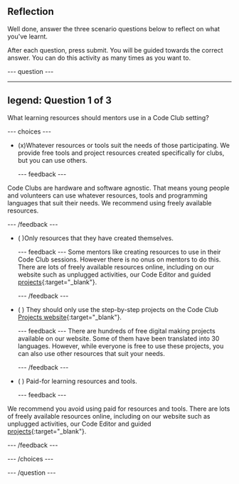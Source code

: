 ## Reflection

Well done, answer the three scenario questions below to reflect on what you've learnt.

After each question, press submit. You will be guided towards the correct answer. You can do this activity as many times as you want to.

--- question ---

---
legend: Question 1 of 3
---

What learning resources should mentors use in a Code Club setting?

--- choices ---


- (x)Whatever resources or tools suit the needs of those participating. We provide free tools and project resources created specifically for clubs, but you can use others.

  --- feedback ---

Code Clubs are hardware and software agnostic. That means young people and volunteers can use whatever resources, tools and programming languages that suit their needs. We recommend using freely available resources.

  --- /feedback ---

- ( )Only resources that they have created themselves.

  --- feedback ---
Some mentors like creating resources to use in their Code Club sessions. However there is no onus on mentors to do this. There are lots of freely available resources online, including on our website such as unplugged activities, our Code Editor and guided [projects](https://projects.raspberrypi.org/en){:target="_blank"}.  

  --- /feedback ---

- ( ) They should only use the step-by-step projects on the Code Club [Projects website](https://projects.raspberrypi.org/en){:target="_blank"}.

  --- feedback ---
There are hundreds of free digital making projects available on our website. Some of them have been translated into 30 languages. However, while everyone is free to use these projects, you can also use other resources that suit your needs.


  --- /feedback ---

- ( ) Paid-for learning resources and tools.


  --- feedback ---

We recommend you avoid using paid for resources and tools. There are lots of freely available resources online, including on our website such as unplugged activities, our Code Editor and guided [projects](https://projects.raspberrypi.org/en){:target="_blank"}.  

  --- /feedback ---

--- /choices ---

--- /question ---
